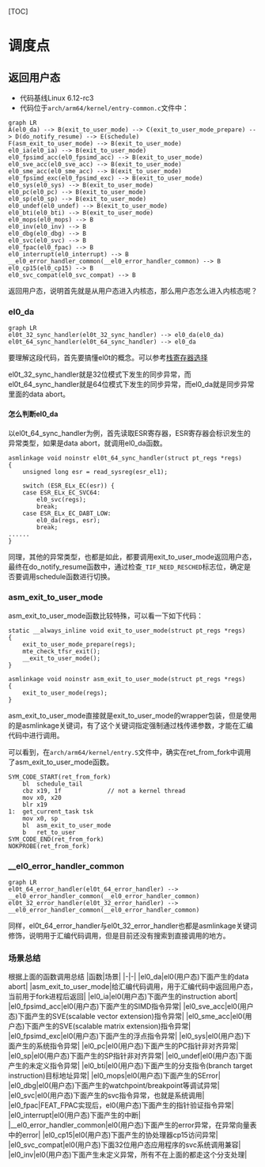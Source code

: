 [TOC]

# 调度点

## 返回用户态

- 代码基线Linux 6.12-rc3
- 代码位于```arch/arm64/kernel/entry-common.c```文件中：

```mermaid
graph LR
A(el0_da) --> B(exit_to_user_mode) --> C(exit_to_user_mode_prepare) --> D(do_notify_resume) --> E(schedule)
F(asm_exit_to_user_mode) --> B(exit_to_user_mode)
el0_ia(el0_ia) --> B(exit_to_user_mode)
el0_fpsimd_acc(el0_fpsimd_acc) --> B(exit_to_user_mode)
el0_sve_acc(el0_sve_acc) --> B(exit_to_user_mode)
el0_sme_acc(el0_sme_acc) --> B(exit_to_user_mode)
el0_fpsimd_exc(el0_fpsimd_exc) --> B(exit_to_user_mode)
el0_sys(el0_sys) --> B(exit_to_user_mode)
el0_pc(el0_pc) --> B(exit_to_user_mode)
el0_sp(el0_sp) --> B(exit_to_user_mode)
el0_undef(el0_undef) --> B(exit_to_user_mode)
el0_bti(el0_bti) --> B(exit_to_user_mode)
el0_mops(el0_mops) --> B
el0_inv(el0_inv) --> B
el0_dbg(el0_dbg) --> B
el0_svc(el0_svc) --> B
el0_fpac(el0_fpac) --> B
el0_interrupt(el0_interrupt) --> B
__el0_error_handler_common(__el0_error_handler_common) --> B
el0_cp15(el0_cp15) --> B
el0_svc_compat(el0_svc_compat) --> B
```

返回用户态，说明首先就是从用户态进入内核态，那么用户态怎么进入内核态呢？

### el0_da

```mermaid
graph LR
el0t_32_sync_handler(el0t_32_sync_handler) --> el0_da(el0_da)
el0t_64_sync_handler(el0t_64_sync_handler) --> el0_da
```

要理解这段代码，首先要搞懂el0t的概念。可以参考[栈寄存器选择](https://github.com/bryan-sz/android/blob/main/kernel/%E6%A0%88%E5%AF%84%E5%AD%98%E5%99%A8%E9%80%89%E6%8B%A9.md)

el0t_32_sync_handler就是32位模式下发生的同步异常，而el0t_64_sync_handler就是64位模式下发生的同步异常，而el0_da就是同步异常里面的data abort。

#### 怎么判断el0_da

以el0t_64_sync_handler为例，首先读取ESR寄存器，ESR寄存器会标识发生的异常类型，如果是data abort，就调用el0_da函数。
```
asmlinkage void noinstr el0t_64_sync_handler(struct pt_regs *regs)
{
	unsigned long esr = read_sysreg(esr_el1);

	switch (ESR_ELx_EC(esr)) {
	case ESR_ELx_EC_SVC64:
		el0_svc(regs);
		break;
	case ESR_ELx_EC_DABT_LOW:
		el0_da(regs, esr);
		break;
......
}
```

同理，其他的异常类型，也都是如此，都要调用exit_to_user_mode返回用户态，最终在do_notify_resume函数中，通过检查`_TIF_NEED_RESCHED`标志位，确定是否要调用schedule函数进行切换。

### asm_exit_to_user_mode

asm_exit_to_user_mode函数比较特殊，可以看一下如下代码：
```
static __always_inline void exit_to_user_mode(struct pt_regs *regs)
{
	exit_to_user_mode_prepare(regs);
	mte_check_tfsr_exit();
	__exit_to_user_mode();
}

asmlinkage void noinstr asm_exit_to_user_mode(struct pt_regs *regs)
{
	exit_to_user_mode(regs);
}
```
asm_exit_to_user_mode直接就是exit_to_user_mode的wrapper包装，但是使用的是asmlinkage关键词，有了这个关键词指定强制通过栈传递参数，才能在汇编代码中进行调用。

可以看到，在`arch/arm64/kernel/entry.S`文件中，确实在ret_from_fork中调用了asm_exit_to_user_mode函数。
```
SYM_CODE_START(ret_from_fork)
	bl	schedule_tail
	cbz	x19, 1f				// not a kernel thread
	mov	x0, x20
	blr	x19
1:	get_current_task tsk
	mov	x0, sp
	bl	asm_exit_to_user_mode
	b	ret_to_user
SYM_CODE_END(ret_from_fork)
NOKPROBE(ret_from_fork)
```

### __el0_error_handler_common

```mermaid
graph LR
el0t_64_error_handler(el0t_64_error_handler) --> __el0_error_handler_common(__el0_error_handler_common)
el0t_32_error_handler(el0t_32_error_handler) --> __el0_error_handler_common(__el0_error_handler_common)
```
同样，el0t_64_error_handler与el0t_32_error_handler也都是asmlinkage关键词修饰，说明用于汇编代码调用，但是目前还没有搜索到直接调用的地方。

### 场景总结
根据上面的函数调用总结
|函数|场景|
|-|-|
|el0_da|el0(用户态)下面产生的data abort|
|asm_exit_to_user_mode|给汇编代码调用，用于汇编代码中返回用户态，当前用于fork进程后返回|
|el0_ia|el0(用户态)下面产生的instruction abort|
|el0_fpsimd_acc|el0(用户态)下面产生的SIMD指令异常|
|el0_sve_acc|el0(用户态)下面产生的SVE(scalable vector extension)指令异常|
|el0_sme_acc|el0(用户态)下面产生的SVE(scalable matrix extension)指令异常|
|el0_fpsimd_exc|el0(用户态)下面产生的浮点指令异常|
|el0_sys|el0(用户态)下面产生的系统指令异常|
|el0_pc|el0(用户态)下面产生的PC指针非对齐异常|
|el0_sp|el0(用户态)下面产生的SP指针非对齐异常|
|el0_undef|el0(用户态)下面产生的未定义指令异常|
|el0_bti|el0(用户态)下面产生的分支指令(branch target instruction)目标地址异常|
|el0_mops|el0(用户态)下面产生的SError|
|el0_dbg|el0(用户态)下面产生的watchpoint/breakpoint等调试异常|
|el0_svc|el0(用户态)下面产生的svc指令异常，也就是系统调用|
|el0_fpac|FEAT_FPAC实现后，el0(用户态)下面产生的指针验证指令异常|
|el0_interrupt|el0(用户态)下面产生的中断|
|__el0_error_handler_common|el0(用户态)下面产生的error异常，在异常向量表中的error|
|el0_cp15|el0(用户态)下面产生的协处理器cp15访问异常|
|el0_svc_compat|el0(用户态)下面32位用户态应用程序的svc系统调用兼容|
|el0_inv|el0(用户态)下面产生未定义异常，所有不在上面的都走这个分支处理|